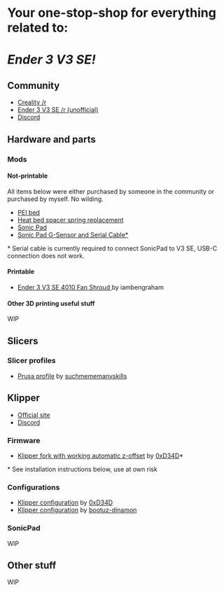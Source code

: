 # Your one-stop-shop for everything related to: 
# ***Ender 3 V3 SE!***

## Community
* [Creality /r](https://www.reddit.com/r/Creality/)
* [Ender 3 V3 SE /r (unofficial)](https://www.reddit.com/r/Ender3V3SE/)
* [Discord](https://discord.gg/mbCpbSv9)

## Hardware and parts

### Mods

#### Not-printable

All items below were either purchased by someone in the community or purchased by myself. No wilding.

* [PEI bed](https://www.aliexpress.com/item/1005005815144081.html)
* [Heat bed spacer spring replacement](https://www.aliexpress.com/item/33000090210.html)
* [Sonic Pad](https://www.aliexpress.com/item/1005005573923853.html)
* [Sonic Pad G-Sensor and Serial Cable*](https://www.aliexpress.com/item/1005005135181819.html)

\* Serial cable is currently required to connect SonicPad to V3 SE, USB-C connection does not work.

#### Printable

* [Ender 3 V3 SE 4010 Fan Shroud ](https://www.printables.com/model/595397-ender-3-v3-se-4010-fan-shroud) by iambengraham

#### Other 3D printing useful stuff

WIP

## Slicers

### Slicer profiles

* [Prusa profile](https://github.com/suchmememanyskill/PrusaSlicer-Ender3-v3-SE-Config) by [suchmememanyskills](https://github.com/suchmememanyskill)

## Klipper

* [Official site](https://www.klipper3d.org)
* [Discord](https://discord.klipper3d.org/})

### Firmware

* [Klipper fork with working automatic z-offset](https://github.com/0xD34D/klipper_ender3_v3_se) by [0xD34D](https://github.com/0xD34D)*

\* See installation instructions below, use at own risk
### Configurations

* [Klipper configuration](https://github.com/0xD34D/ender3-v3-se-klipper-config) by [0xD34D](https://github.com/0xD34D)
* [Klipper configuration](https://github.com/bootuz-dinamon/ender3-v3-se-full-klipper) by [bootuz-dinamon](https://github.com/bootuz-dinamon)

### SonicPad

WIP

## Other stuff

WIP